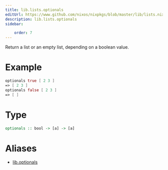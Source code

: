 ```yaml
---
title: lib.lists.optionals
editUrl: https://www.github.com/nixos/nixpkgs/blob/master/lib/lists.nix#L464C5
description: lib.lists.optionals
sidebar:

    order: 7
---
```


Return a list or an empty list, depending on a boolean value.

# Example

```nix
optionals true [ 2 3 ]
=> [ 2 3 ]
optionals false [ 2 3 ]
=> [ ]
```

# Type

```haskell
optionals :: bool -> [a] -> [a]
```


# Aliases

- [lib.optionals](/reference/liboptionals)


